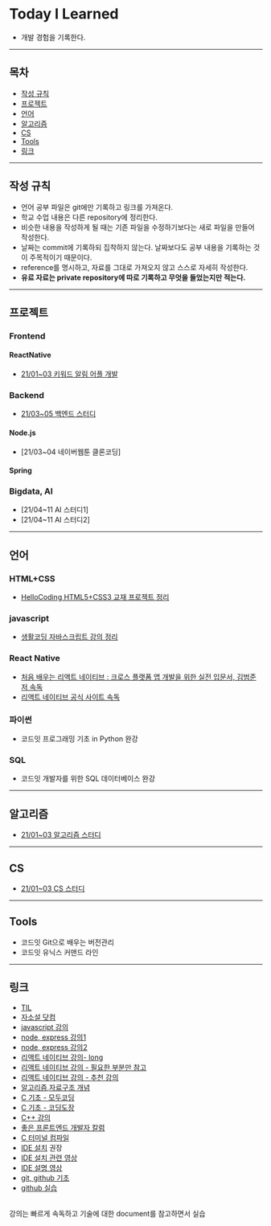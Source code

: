 # Today I Learned
* 개발 경험을 기록한다.

---

## 목차

* [작성 규칙](#작성-규칙)
* [프로젝트](#프로젝트)
* [언어](#언어)
* [알고리즘](#알고리즘)
* [CS](#CS)
* [Tools](#Tools)
* [링크](#링크)

---

## 작성 규칙

* 언어 공부 파일은 git에만 기록하고 링크를 가져온다.
* 학교 수업 내용은 다른 repository에 정리한다.
* 비슷한 내용을 작성하게 될 때는 기존 파일을 수정하기보다는 새로 파일을 만들어 작성한다.
* 날짜는 commit에 기록하되 집착하지 않는다. 날짜보다도 공부 내용을 기록하는 것이 주목적이기 때문이다.
* reference를 명시하고, 자료를 그대로 가져오지 않고 스스로 자세히 작성한다.
* **유료 자료는 private repository에 따로 기록하고 무엇을 들었는지만 적는다.**

---
## 프로젝트

### Frontend

#### ReactNative
* [21/01~03 키워드 알림 어플 개발](https://github.com/julie0005/Keyword_Notification)

### Backend
* [21/03~05 백엔드 스터디](https://github.com/defwdahyun0/TIL/blob/main/link/Backend_2021springstudy.md)

#### Node.js
* [21/03~04 네이버웹툰 클론코딩]

#### Spring

### Bigdata, AI
* [21/04~11 AI 스터디1]
* [21/04~11 AI 스터디2]

---
## 언어

### HTML+CSS
* [HelloCoding HTML5+CSS3 교재 프로젝트 정리](https://github.com/defwdahyun0/TIL/blob/main/link/htmlcss_hellocoding.md)

### javascript
* [생활코딩 자바스크립트 강의 정리](https://github.com/defwdahyun0/TIL/blob/main/link/js_opentutorials.md)


### React Native
* [처음 배우는 리액트 네이티브 : 크로스 플랫폼 앱 개발을 위한 실전 입문서, 김범준 저 속독](https://github.com/defwdahyun0/TIL/blob/main/link/RN_my_first_rn.md)
* [리액트 네이티브 공식 사이트 속독](https://reactnative.dev/) 

### 파이썬
* 코드잇 프로그래밍 기초 in Python 완강

### SQL
* 코드잇 개발자를 위한 SQL 데이터베이스 완강

---
## 알고리즘
* [21/01~03 알고리즘 스터디](https://github.com/defwdahyun0/TIL/blob/main/link/PS_2021winterstudy.md)

---
## CS
* [21/01~03 CS 스터디](https://github.com/defwdahyun0/TIL/blob/main/link/CS_2021winterstudy.md)

---
## Tools
* 코드잇 Git으로 배우는 버전관리
* 코드잇 유닉스 커맨드 라인

---
## 링크
* [TIL](https://github.com/namjunemy/TIL)
* [자소설 닷컴](https://jasoseol.com/)
* [javascript 강의](https://opentutorials.org/course/743)
* [node, express 강의1](https://opentutorials.org/course/3332)
* [node, express 강의2](https://opentutorials.org/course/3370)
* [리액트 네이티브 강의- long](https://www.youtube.com/watch?v=9xzmAXbesaY)
* [리액트 네이티브 강의 - 필요한 부분만 참고](https://nomadcoders.co/react-native-for-beginners#start)
* [리액트 네이티브 강의 - 추천 강의](https://reactnative.dev/docs/components-and-apis)
* [알고리즘,자료구조 개념](https://ldgeao99.tistory.com/244)
* [C 기초 - 모두코딩](https://modoocode.com/231)
* [C 기초 - 코딩도장](https://dojang.io/course/view.php?id=2)
* [C++ 강의](https://www.youtube.com/playlist?list=PL4SIC1d_ab-b4zy_3FDRIiohszShOZ0PK)
* [좋은 프론트엔드 개발자 칼럼](https://taegon.kim/archives/4810)
* [C 터미널 컴파일](https://mannahjjang.tistory.com/31)
* [IDE 설치](https://webruden.tistory.com/212) 권장
* [IDE 설치 관련 영상](https://www.youtube.com/watch?v=iNXTXefTsrs)
* [IDE 설명 영상](https://youtu.be/gxfixv1VOxY)
* [git, github 기초](https://www.youtube.com/watch?v=YFNQwo7iTNc)
* [github 실습](https://www.youtube.com/watch?v=rhP5pseOJc0)
<br>
강의는 빠르게 속독하고 기술에 대한 document를 참고하면서 실습
